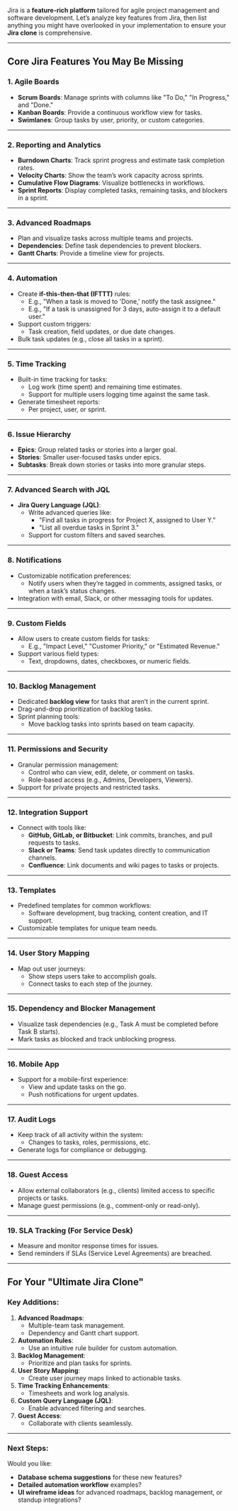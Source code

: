Jira is a **feature-rich platform** tailored for agile project management and software development. Let’s analyze key features from Jira, then list anything you might have overlooked in your implementation to ensure your **Jira clone** is comprehensive.

---

## **Core Jira Features You May Be Missing**

### **1. Agile Boards**
- **Scrum Boards**: Manage sprints with columns like "To Do," "In Progress," and "Done."
- **Kanban Boards**: Provide a continuous workflow view for tasks.
- **Swimlanes**: Group tasks by user, priority, or custom categories.

---

### **2. Reporting and Analytics**
- **Burndown Charts**: Track sprint progress and estimate task completion rates.
- **Velocity Charts**: Show the team’s work capacity across sprints.
- **Cumulative Flow Diagrams**: Visualize bottlenecks in workflows.
- **Sprint Reports**: Display completed tasks, remaining tasks, and blockers in a sprint.

---

### **3. Advanced Roadmaps**
- Plan and visualize tasks across multiple teams and projects.
- **Dependencies**: Define task dependencies to prevent blockers.
- **Gantt Charts**: Provide a timeline view for projects.

---

### **4. Automation**
- Create **if-this-then-that (IFTTT)** rules:
  - E.g., "When a task is moved to 'Done,' notify the task assignee."
  - E.g., "If a task is unassigned for 3 days, auto-assign it to a default user."
- Support custom triggers:
  - Task creation, field updates, or due date changes.
- Bulk task updates (e.g., close all tasks in a sprint).

---

### **5. Time Tracking**
- Built-in time tracking for tasks:
  - Log work (time spent) and remaining time estimates.
  - Support for multiple users logging time against the same task.
- Generate timesheet reports:
  - Per project, user, or sprint.

---

### **6. Issue Hierarchy**
- **Epics**: Group related tasks or stories into a larger goal.
- **Stories**: Smaller user-focused tasks under epics.
- **Subtasks**: Break down stories or tasks into more granular steps.

---

### **7. Advanced Search with JQL**
- **Jira Query Language (JQL)**:
  - Write advanced queries like:
    - "Find all tasks in progress for Project X, assigned to User Y."
    - "List all overdue tasks in Sprint 3."
  - Support for custom filters and saved searches.

---

### **8. Notifications**
- Customizable notification preferences:
  - Notify users when they’re tagged in comments, assigned tasks, or when a task’s status changes.
- Integration with email, Slack, or other messaging tools for updates.

---

### **9. Custom Fields**
- Allow users to create custom fields for tasks:
  - E.g., "Impact Level," "Customer Priority," or "Estimated Revenue."
- Support various field types:
  - Text, dropdowns, dates, checkboxes, or numeric fields.

---

### **10. Backlog Management**
- Dedicated **backlog view** for tasks that aren’t in the current sprint.
- Drag-and-drop prioritization of backlog tasks.
- Sprint planning tools:
  - Move backlog tasks into sprints based on team capacity.

---

### **11. Permissions and Security**
- Granular permission management:
  - Control who can view, edit, delete, or comment on tasks.
  - Role-based access (e.g., Admins, Developers, Viewers).
- Support for private projects and restricted tasks.

---

### **12. Integration Support**
- Connect with tools like:
  - **GitHub, GitLab, or Bitbucket**: Link commits, branches, and pull requests to tasks.
  - **Slack or Teams**: Send task updates directly to communication channels.
  - **Confluence**: Link documents and wiki pages to tasks or projects.

---

### **13. Templates**
- Predefined templates for common workflows:
  - Software development, bug tracking, content creation, and IT support.
- Customizable templates for unique team needs.

---

### **14. User Story Mapping**
- Map out user journeys:
  - Show steps users take to accomplish goals.
  - Connect tasks to each step of the journey.

---

### **15. Dependency and Blocker Management**
- Visualize task dependencies (e.g., Task A must be completed before Task B starts).
- Mark tasks as blocked and track unblocking progress.

---

### **16. Mobile App**
- Support for a mobile-first experience:
  - View and update tasks on the go.
  - Push notifications for urgent updates.

---

### **17. Audit Logs**
- Keep track of all activity within the system:
  - Changes to tasks, roles, permissions, etc.
- Generate logs for compliance or debugging.

---

### **18. Guest Access**
- Allow external collaborators (e.g., clients) limited access to specific projects or tasks.
- Manage guest permissions (e.g., comment-only or read-only).

---

### **19. SLA Tracking (For Service Desk)**
- Measure and monitor response times for issues.
- Send reminders if SLAs (Service Level Agreements) are breached.

---

## **For Your "Ultimate Jira Clone"**

### Key Additions:
1. **Advanced Roadmaps**:
   - Multiple-team task management.
   - Dependency and Gantt chart support.
2. **Automation Rules**:
   - Use an intuitive rule builder for custom automation.
3. **Backlog Management**:
   - Prioritize and plan tasks for sprints.
4. **User Story Mapping**:
   - Create user journey maps linked to actionable tasks.
5. **Time Tracking Enhancements**:
   - Timesheets and work log analysis.
6. **Custom Query Language (JQL)**:
   - Enable advanced filtering and searches.
7. **Guest Access**:
   - Collaborate with clients seamlessly.

---

### Next Steps:
Would you like:
- **Database schema suggestions** for these new features?
- **Detailed automation workflow** examples?
- **UI wireframe ideas** for advanced roadmaps, backlog management, or standup integrations?